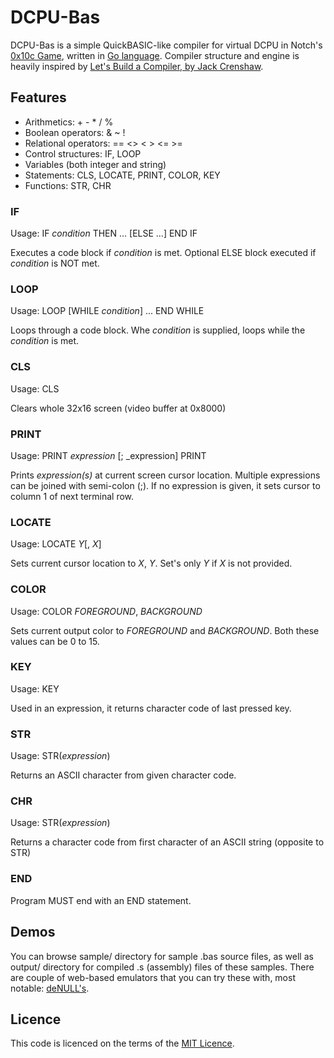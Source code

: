 # DCPU-Bas

DCPU-Bas is a simple QuickBASIC-like compiler for virtual DCPU in Notch's [0x10c Game](http://www.0x10c.com), written in [Go language](http://golang.org).
Compiler structure and engine is heavily inspired by [Let's Build a Compiler, by Jack Crenshaw](http://compilers.iecc.com/crenshaw/).

## Features

* Arithmetics: + - * / %
* Boolean operators: & ~ !
* Relational operators: == <> < > <= >=
* Control structures: IF, LOOP
* Variables (both integer and string)
* Statements: CLS, LOCATE, PRINT, COLOR, KEY
* Functions: STR, CHR

### IF

Usage:
	IF _condition_ THEN
		...
	[ELSE
		...]
	END IF

Executes a code block if _condition_ is met. Optional ELSE block executed if _condition_ is NOT met.

### LOOP

Usage:
	LOOP [WHILE _condition_]
		...
	END WHILE

Loops through a code block. Whe _condition_ is supplied, loops while the _condition_ is met.

### CLS

Usage:
	CLS

Clears whole 32x16 screen (video buffer at 0x8000)

### PRINT

Usage:
	PRINT _expression_ [; _expression]
	PRINT

Prints _expression(s)_ at current screen cursor location. Multiple expressions can be joined with semi-colon (;). If no expression is given, it sets cursor to column 1 of next terminal row.

### LOCATE

Usage:
	LOCATE _Y_[, _X_]

Sets current cursor location to _X_, _Y_. Set's only _Y_ if _X_ is not provided.

### COLOR

Usage:
	COLOR _FOREGROUND_, _BACKGROUND_

Sets current output color to _FOREGROUND_ and _BACKGROUND_. Both these values can be 0 to 15.

### KEY

Usage:
	KEY 

Used in an expression, it returns character code of last pressed key.

### STR

Usage:
	STR(_expression_)

Returns an ASCII character from given character code.

### CHR

Usage:
	STR(_expression_)

Returns a character code from first character of an ASCII string (opposite to STR)

### END

Program MUST end with an END statement.

## Demos

You can browse sample/ directory for sample .bas source files, as well as output/ directory for compiled .s (assembly) files of these samples.
There are couple of web-based emulators that you can try these with, most notable: [deNULL's](http://denull.ru/dcpu/dcpu.htm).

## Licence

This code is licenced on the terms of the [MIT Licence](http://www.opensource.org/licenses/mit-license.php).
